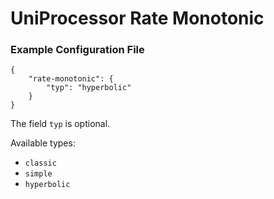 # UniProcessor Rate Monotonic

### Example Configuration File
```
{
    "rate-monotonic": {
        "typ": "hyperbolic"
    }
}
```

The field `typ` is optional.

Available types:
- `classic`
- `simple`
- `hyperbolic`